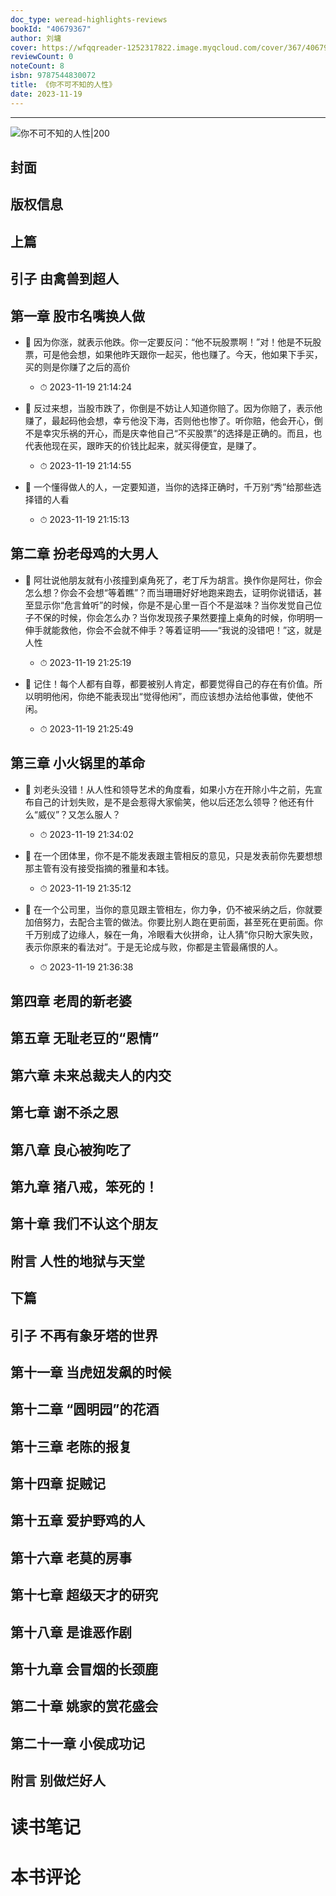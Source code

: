 ```yaml
---
doc_type: weread-highlights-reviews
bookId: "40679367"
author: 刘墉
cover: https://wfqqreader-1252317822.image.myqcloud.com/cover/367/40679367/t7_40679367.jpg
reviewCount: 0
noteCount: 8
isbn: 9787544830072
title: 《你不可不知的人性》
date: 2023-11-19
---
```


---

![ 你不可不知的人性|200](https://wfqqreader-1252317822.image.myqcloud.com/cover/367/40679367/t7_40679367.jpg)


## 封面

## 版权信息

## 上篇

## 引子 由禽兽到超人

## 第一章 股市名嘴换人做


- 📌 因为你涨，就表示他跌。你一定要反问：“他不玩股票啊！”对！他是不玩股票，可是他会想，如果他昨天跟你一起买，他也赚了。今天，他如果下手买，买的则是你赚了之后的高价 
    - ⏱ 2023-11-19 21:14:24 

- 📌 反过来想，当股市跌了，你倒是不妨让人知道你赔了。因为你赔了，表示他赚了，最起码他会想，幸亏他没下海，否则他也惨了。听你赔，他会开心，倒不是幸灾乐祸的开心，而是庆幸他自己“不买股票”的选择是正确的。而且，也代表他现在买，跟昨天的价钱比起来，就买得便宜，是赚了。 
    - ⏱ 2023-11-19 21:14:55 

- 📌 一个懂得做人的人，一定要知道，当你的选择正确时，千万别“秀”给那些选择错的人看 
    - ⏱ 2023-11-19 21:15:13 
## 第二章 扮老母鸡的大男人


- 📌 阿壮说他朋友就有小孩撞到桌角死了，老丁斥为胡言。换作你是阿壮，你会怎么想？你会不会想“等着瞧”？而当珊珊好好地跑来跑去，证明你说错话，甚至显示你“危言耸听”的时候，你是不是心里一百个不是滋味？当你发觉自己位子不保的时候，你会怎么办？当你发现孩子果然要撞上桌角的时候，你明明一伸手就能救他，你会不会就不伸手？等着证明——“我说的没错吧！”这，就是人性 
    - ⏱ 2023-11-19 21:25:19 

- 📌 记住！每个人都有自尊，都要被别人肯定，都要觉得自己的存在有价值。所以明明他闲，你绝不能表现出“觉得他闲”，而应该想办法给他事做，使他不闲。 
    - ⏱ 2023-11-19 21:25:49 
## 第三章 小火锅里的革命


- 📌 刘老头没错！从人性和领导艺术的角度看，如果小方在开除小牛之前，先宣布自己的计划失败，是不是会惹得大家偷笑，他以后还怎么领导？他还有什么“威仪”？又怎么服人？ 
    - ⏱ 2023-11-19 21:34:02 

- 📌 在一个团体里，你不是不能发表跟主管相反的意见，只是发表前你先要想想那主管有没有接受指摘的雅量和本钱。 
    - ⏱ 2023-11-19 21:35:12 

- 📌 在一个公司里，当你的意见跟主管相左，你力争，仍不被采纳之后，你就要加倍努力，去配合主管的做法。你要比别人跑在更前面，甚至死在更前面。你千万别成了边缘人，躲在一角，冷眼看大伙拼命，让人猜“你只盼大家失败，表示你原来的看法对”。于是无论成与败，你都是主管最痛恨的人。 
    - ⏱ 2023-11-19 21:36:38 
## 第四章 老周的新老婆

## 第五章 无耻老豆的“恩情”

## 第六章 未来总裁夫人的内交

## 第七章 谢不杀之恩

## 第八章 良心被狗吃了

## 第九章 猪八戒，笨死的！

## 第十章 我们不认这个朋友

## 附言 人性的地狱与天堂

## 下篇

## 引子 不再有象牙塔的世界

## 第十一章 当虎妞发飙的时候

## 第十二章 “圆明园”的花酒

## 第十三章 老陈的报复

## 第十四章 捉贼记

## 第十五章 爱护野鸡的人

## 第十六章 老莫的房事

## 第十七章 超级天才的研究

## 第十八章 是谁恶作剧

## 第十九章 会冒烟的长颈鹿

## 第二十章 姚家的赏花盛会

## 第二十一章 小侯成功记

## 附言 别做烂好人


# 读书笔记


# 本书评论
